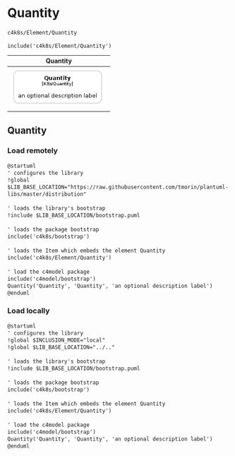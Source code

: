 # Quantity


```text
c4k8s/Element/Quantity
```

```text
include('c4k8s/Element/Quantity')
```



| Quantity |
| :---: |
| ![illustration for Quantity](../../c4k8s/Element/Quantity.Local.png) |




## Quantity

### Load remotely
```plantuml
@startuml
' configures the library
!global $LIB_BASE_LOCATION="https://raw.githubusercontent.com/tmorin/plantuml-libs/master/distribution"

' loads the library's bootstrap
!include $LIB_BASE_LOCATION/bootstrap.puml

' loads the package bootstrap
include('c4k8s/bootstrap')

' loads the Item which embeds the element Quantity
include('c4k8s/Element/Quantity')

' load the c4model package
include('c4model/bootstrap')
Quantity('Quantity', 'Quantity', 'an optional description label')
@enduml
```

### Load locally
```plantuml
@startuml
' configures the library
!global $INCLUSION_MODE="local"
!global $LIB_BASE_LOCATION="../.."

' loads the library's bootstrap
!include $LIB_BASE_LOCATION/bootstrap.puml

' loads the package bootstrap
include('c4k8s/bootstrap')

' loads the Item which embeds the element Quantity
include('c4k8s/Element/Quantity')

' load the c4model package
include('c4model/bootstrap')
Quantity('Quantity', 'Quantity', 'an optional description label')
@enduml
```

